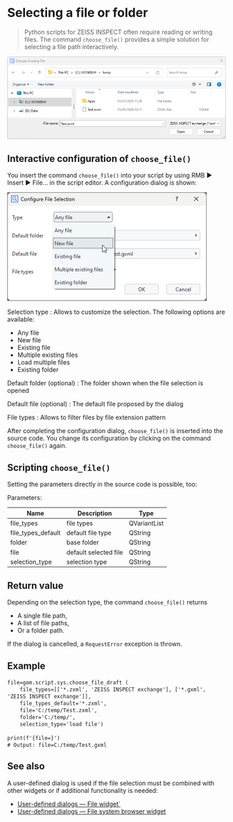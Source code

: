 # Selecting a file or folder

> Python scripts for ZEISS INSPECT often require reading or writing files. The command `choose_file()` provides a simple solution for selecting a file path interactively.

![Choose file dialog](assets/choose_file_dialog.png)

## Interactive configuration of `choose_file()`

You insert the command `choose_file()` into your script by using RMB ► Insert ► File... in the script editor. A configuration dialog is shown:

![Configure File Selection](assets/configure_file_selection.png)

Selection type
: Allows to customize the selection. The following options are available:
  * Any file
  * New file
  * Existing file
  * Multiple existing files
  * Load multiple files
  * Existing folder

Default folder (optional)
: The folder shown when the file selection is opened
 
Default file (optional)
: The default file proposed by the dialog
 
File types
: Allows to filter files by file extension pattern
 
After completing the configuration dialog, `choose_file()` is inserted into the source code. You change its configuration by clicking on the command `choose_file()` again.

## Scripting `choose_file()`
 
 Setting the parameters directly in the source code is possible, too:

Parameters:
 
| Name               | Description           | Type         |
| -------------------|-----------------------|--------------|
| file_types         | file types            | QVariantList |      
| file_types_default | default file type     | QString      |      
| folder             | base folder           | QString      |      
| file               | default selected file | QString      |      
| selection_type     | selection type        | QString      |

## Return value

Depending on the selection type, the command `choose_file()` returns

* A single file path,
* A list of file paths,
* Or a folder path.

If the dialog is cancelled, a `RequestError` exception is thrown.

## Example

```{code-block} python
file=gom.script.sys.choose_file_draft (
	file_types=[['*.zxml', 'ZEISS INSPECT exchange'], ['*.gxml', 'ZEISS INSPECT exchange']], 
	file_types_default='*.zxml', 
	file='C:/temp/Test.zxml', 
	folder='C:/temp/', 
	selection_type='load file')

print(f'{file=}')
# Output: file=C:/temp/Test.gxml
```

## See also

A user-defined dialog is used if the file selection must be combined with other widgets or if additional functionality is needed:
* [User-defined dialogs &mdash; File widget`](user_defined_dialogs.md#file-widget)
* [User-defined dialogs &mdash; File system browser widget](user_defined_dialogs.md#file-system-browser-widget)
